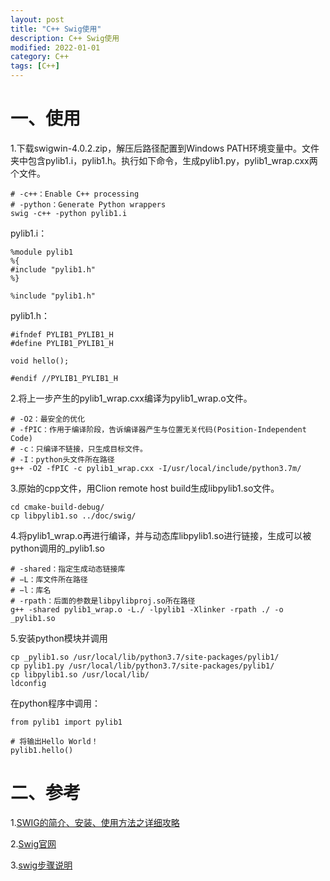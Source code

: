 ```yaml
---
layout: post
title: "C++ Swig使用"
description: C++ Swig使用
modified: 2022-01-01
category: C++
tags: [C++]
---
```


# 一、使用

1.下载swigwin-4.0.2.zip，解压后路径配置到Windows PATH环境变量中。文件夹中包含pylib1.i，pylib1.h。执行如下命令，生成pylib1.py，pylib1_wrap.cxx两个文件。
    
    # -c++：Enable C++ processing
    # -python：Generate Python wrappers
    swig -c++ -python pylib1.i

pylib1.i：

    %module pylib1
    %{
    #include "pylib1.h"
    %}
    
    %include "pylib1.h"

pylib1.h：

    #ifndef PYLIB1_PYLIB1_H
    #define PYLIB1_PYLIB1_H
    
    void hello();
    
    #endif //PYLIB1_PYLIB1_H

2.将上一步产生的pylib1_wrap.cxx编译为pylib1_wrap.o文件。

    # -O2：最安全的优化
    # -fPIC：作用于编译阶段，告诉编译器产生与位置无关代码(Position-Independent Code)
    # -c：只编译不链接，只生成目标文件。
    # -I：python头文件所在路径
    g++ -O2 -fPIC -c pylib1_wrap.cxx -I/usr/local/include/python3.7m/

3.原始的cpp文件，用Clion remote host build生成libpylib1.so文件。

    cd cmake-build-debug/
    cp libpylib1.so ../doc/swig/

4.将pylib1_wrap.o再进行编译，并与动态库libpylib1.so进行链接，生成可以被python调用的_pylib1.so

    # -shared：指定生成动态链接库
    # −L：库文件所在路径
    # −l：库名
    # -rpath：后面的参数是libpylibproj.so所在路径
    g++ -shared pylib1_wrap.o -L./ -lpylib1 -Xlinker -rpath ./ -o _pylib1.so

5.安装python模块并调用

    cp _pylib1.so /usr/local/lib/python3.7/site-packages/pylib1/
    cp pylib1.py /usr/local/lib/python3.7/site-packages/pylib1/
    cp libpylib1.so /usr/local/lib/
    ldconfig

在python程序中调用：

    from pylib1 import pylib1
    
    # 将输出Hello World！   
    pylib1.hello()

# 二、参考

1.[SWIG的简介、安装、使用方法之详细攻略](https://blog.csdn.net/qq_41185868/article/details/103558686)

2.[Swig官网](http://www.swig.org/)

3.[swig步骤说明](https://blog.csdn.net/buer0/article/details/99636732)